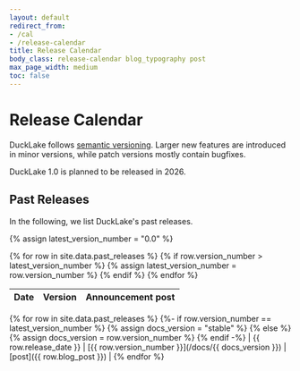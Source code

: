 ```yaml
---
layout: default
redirect_from:
- /cal
- /release-calendar
title: Release Calendar
body_class: release-calendar blog_typography post
max_page_width: medium
toc: false
---
```


<div class="wrap pagetitle">
  <h1>Release Calendar</h1>
</div>

DuckLake follows [semantic versioning](https://semver.org/spec/v2.0.0.html).
Larger new features are introduced in minor versions,
while patch versions mostly contain bugfixes.

DuckLake 1.0 is planned to be released in 2026.

## Past Releases

In the following, we list DuckLake's past releases.

<!-- markdownlint-disable MD034 MD055 MD056 MD058 -->

{% assign latest_version_number = "0.0" %}

{% for row in site.data.past_releases %}
  {% if row.version_number > latest_version_number %}
    {% assign latest_version_number = row.version_number %}
  {% endif %}
{% endfor %}

| Date | Version | Announcement post |
|:-----|--------:|-------------------|
{% for row in site.data.past_releases %}
  {%- if row.version_number == latest_version_number %}
    {% assign docs_version = "stable" %}
  {% else %}
    {% assign docs_version = row.version_number %}
  {% endif -%}
  | {{ row.release_date }} | [{{ row.version_number }}](/docs/{{ docs_version }}) | [post]({{ row.blog_post }}) |
{% endfor %}

<!-- markdownlint-enable MD034 MD055 MD056 MD058 -->

